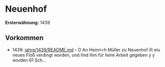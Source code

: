 # Neuenhof

**Ersterwähnung:** 1439

## Vorkommen
- 1439: [jahre/1439/README.md](../jahre/1439/README.md) – D An Heinri<h Müller zu Neuenhof iſt eiu neues Floß
verdingt worden, und ſind ihm für ſeine Arbeit gegeben
y y worden 61 Sch...
